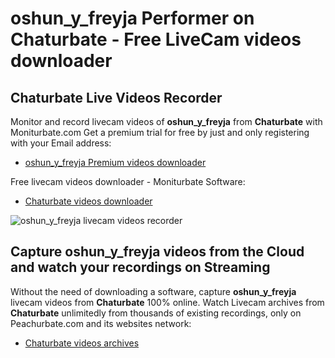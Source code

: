# oshun_y_freyja Performer on Chaturbate - Free LiveCam videos downloader

## Chaturbate Live Videos Recorder

Monitor and record livecam videos of **oshun_y_freyja** from **Chaturbate** with Moniturbate.com
Get a premium trial for free by just and only registering with your Email address:
* [oshun_y_freyja Premium videos downloader](https://moniturbate.com/request-demo-licence-key.html)

Free livecam videos downloader - Moniturbate Software:
* [Chaturbate videos downloader](https://moniturbate.com/moniturbate-download-software.html)

![oshun_y_freyja livecam videos recorder](https://peachurnet.com/templates/moniturbate-software.png)


## Capture oshun_y_freyja videos from the Cloud and watch your recordings on Streaming

Without the need of downloading a software, capture **oshun_y_freyja** livecam videos from **Chaturbate** 100% online.
Watch Livecam archives from **Chaturbate** unlimitedly from thousands of existing recordings, only on Peachurbate.com and its websites network:
* [Chaturbate videos archives](https://peachurnet.com/)